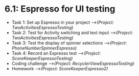 # 6.1: Espresso for UI testing

* Task 1: Set up Espresso in your project -->*(Project: TwoActivitiesEspressoTesting)*
* Task 2: Test for Activity switching and text input -->*(Project: TwoActivitiesEspressoTesting)*
* Task 3: Test the display of spinner selections -->*(Project: PhoneNumberSpinnerEspresso)*
* Task 4: Record an Espresso test -->*(Project: ScoreKeeperEspressoTesting)*
* Coding challenge -->*(Project: RecyclerViewEspressoTesting)*
* Homework -->*(Project: ScoreKeeperEspresso2)*
